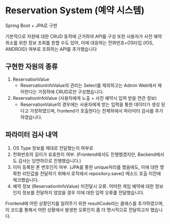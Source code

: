 # Reservation System (예약 시스템)

Spring Boot + JPA로 구현

기본적으로 자원에 대한 CRUD 동작에 근거하여 API를 구성
또한 사용자가 사전 예약 취소를 위한 정보 조회를 원할 수도 있어, 이에 대응하는 전화번호+OS타입 (IOS, ANDROID) 여부로 조회하는 API를 추가했습니다


## 구현한 자원의 종류
1. ReservationValue 
	* ReservationInfoValue의 관리는 Select를 제외하고는 Admin Web에서 제어한다는 가정하에 CRUD로만 구성했습니다.
2. ReservationInfoValue (사용자에게 노출 + 사전 예약시 입력 받을 연관 정보)
	* ReservationValue의 경우에는 사용자에게 받는 입력을 통한 데이터가 생성 된다고 가정하였으며, frontend가 호출한다는 전제하에서 파라미터 검사를 추가하였습니다.


## 파라미터 검사 내역
1. OS Type 정보를 제대로 전달했는지 여부로
2. 전화번호의 길이가 유효한지 여부. (Frontend에서도 진행했겠지만, Backend에서도 검사는 당연하므로 진행했습니다.)
3. 이미 등록된 폰 번호인지 여부. (JPA를 통한 unique처리를 했음에도, 이에 대한 명확한 리턴값을 전달하기 위해서 로직에서 repository.save() 메소드 호출 이전에 체크했습니다.
4. 예약 정보 (ReservationInfoValue) 미전달시 오류. 어떠한 게임 예약에 대한 정보인지 정보를 전달하지 않았을 경우 이에 대한 입력 오류를 전달했습니다.


Frontend에 어떤 상황인지를 알려주기 위한 resultCode라는 클래스를 추가하였으며, 이 코드를 통해서 어떤 상황에서 발생한 오류인지 좀 더 명시적으로 전달하고자 했습니다.
